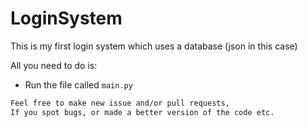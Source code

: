 # LoginSystem
This is my first login system which uses a database (json in this case)

All you need to do is:
+ Run the file called `main.py`

```txt
Feel free to make new issue and/or pull requests, 
If you spot bugs, or made a better version of the code etc.
```
